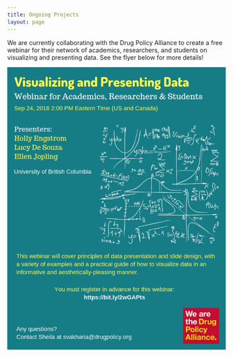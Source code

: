 ```yaml
---
title: Ongoing Projects
layout: page
---
```

We are currently collaborating with the Drug Policy Alliance to create a free webinar for their network of academics, researchers, and students on visualizing and presenting data. See the flyer below for more details!

<img src="\assets\webinar.jpg">
